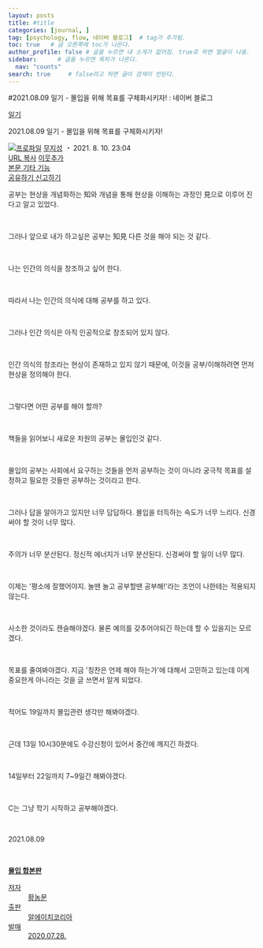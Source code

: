 ```yaml
---
layout: posts
title: #title
categories: [journal, ]
tag: [psychology, flow, 네이버 블로그]  # tag가 추가됨.
toc: true   # 글 오른쪽에 toc가 나온다.
author_profile: false # 글을 누르면 내 소개가 없어짐. true로 하면 얼굴이 나옴.
sidebar:      # 글을 누르면 목차가 나온다.
  nav: "counts" 
search: true     # false라고 하면 글이 검색이 안된다.
---
```

#2021.08.09 일기 - 몰입을 위해 목표를 구체화시키자! : 네이버 블로그
<div class="wrap_rabbit pcol2 _param(1) _postViewArea222464865304" id="post-view222464865304">
<!-- Rabbit HTML --><div class="se-viewer se-theme-default" lang="ko-KR">
<!-- SE_DOC_HEADER_START -->
<div class="se-component se-documentTitle se-l-default" id="SE-0b2c42dd-f356-4f0f-b60a-2722bee9dff3">
<div class="se-component-content">
<div class="se-section se-section-documentTitle se-l-default se-section-align-left">
<!-- -->
<div class="blog2_series">
<a class="pcol2" href="/PostList.naver?blogId=wys000112&amp;categoryNo=22&amp;from=postList&amp;parentCategoryNo=22" onclick="nclk_v2(this,'pst.category','','');">일기</a>
</div>
<div class="pcol1">
<!-- -->
<div class="se-module se-module-text se-title-text">
<p class="se-text-paragraph se-text-paragraph-align-" id="SE-5ff3b920-d7b8-4689-abe0-1bc3377ad139" style=""><span class="se-fs- se-ff-" id="SE-867c1e7b-97e2-4408-8e64-202eb86b7b20" style=""><!-- -->2021.08.09 일기 - 몰입을 위해 목표를 구체화시키자!<!-- --></span></p> </div>
<!-- -->
</div>
<div class="blog2_container">
<span class="writer">
<span class="area_profile"><a class="link" href="https://blog.naver.com/wys000112" onclick="nclk_v2(this,'pst.profile','','');" target="_top"><img alt="프로파일" class="img" src="https://blogpfthumb-phinf.pstatic.net/MjAyMjA1MjVfMTA0/MDAxNjUzNDcxMTU4NTkw.MKx5XZzKhkVnSwLw5O1NM-J45hdDNIrADB_V9VVQBOAg.OkL09v5VWJCO9xIBu4VTEzVASngUXGDvkf4D_exCZsEg.PNG.wys000112/%EB%AC%B4%EC%A7%80%EC%84%B1.png/%25EB%25AC%25B4%25EC%25A7%2580%25EC%2584%25B1.png?type=s1"/></a></span>
<span class="nick"><a class="link pcol2" href="https://blog.naver.com/wys000112" onclick="nclk_v2(this,'pst.username','','');" target="_top">무지성</a></span>
</span>
<i class="dot"> ・ </i>
<span class="se_publishDate pcol2">2021. 8. 10. 23:04</span>
</div>
<div class="blog2_post_function">
<a class="url pcol2 _setClipboard _returnFalse _se3copybtn _transPosition" href="#" id="copyBtn_222464865304" style="cursor:pointer;" title="https://blog.naver.com/wys000112/222464865304">URL 복사</a>
<a class="btn_buddy btn_addbuddy pcol2 _buddy_popup_btn _returnFalse" href="#" onclick="nclk_v2(this,'pst.addnei','','');"><i class="ico"></i> 이웃추가<i class="aline"></i></a>
<div class="overflow_menu">
<a area-expanded="false" area-haspopup="true" class="btn_overflow_menu _open_overflowmenu pcol2 _param(222464865304) _returnFalse" href="#" role="button"><span class="blind">본문 기타 기능</span></a>
<div area-hidden="true" class="lyr_overflow_menu" id="overflowmenu-222464865304">
<a class="naver-splugin btn_splugin share _title_share" data-canonical-url="https://blog.naver.com/wys000112/222464865304" data-likecontentsid="wys000112_222464865304" data-likeserviceid="BLOG" data-logdomain="https://proxy.blog.naver.com/spi/v1/api/shareLog" data-me-display="off" data-oninitialize="splugin_oninitialize(1);" data-option="{baseElement:'_title_spiButton', layerPosition:'outside-bottom', align:'right', marginLeft:0, marginTop:4}" data-style="unity" data-url="https://blog.naver.com/wys000112/222464865304" href="#" id="_title_spiButton" onclick="return false;">
                   공유하기
                <span class="ico_share _title_share_icon"></span>
</a>
<a class="_report _param(https://srp2.naver.com/report?svc=BLG&amp;exit=close&amp;ctype=AA01&amp;cwriterenc=ufhWabfMdWZ9Do5Ae%2F2leN4na0WRfOQSfOyWY11OV80%3D&amp;ctitle=2021.08.09%20%EC%9D%BC%EA%B8%B0%20-%20%EB%AA%B0%EC%9E%85%EC%9D%84%20%EC%9C%84%ED%95%B4%20%EB%AA%A9%ED%91%9C%EB%A5%BC%20%EA%B5%AC%EC%B2%B4%ED%99%94%EC%8B%9C%ED%82%A4%EC%9E%90!&amp;cwriter=wys0*****&amp;dark=disable&amp;memtype=Y&amp;env=pc&amp;cnickname=wys0*****&amp;vsvc=BLG&amp;cid=wys000112%40%4051896191%40%40mylog%40%40222464865304) _returnFalse" href="#">신고하기<span class="ico_report"></span></a>
</div>
</div>
<input alt="url" class="copyTargetUrl" style="display:none;" title="URL 복사" type="text" value="https://blog.naver.com/wys000112/222464865304"/>
</div>
<!-- -->
</div>
</div>
</div>
<!-- B2C 상품 -->
<!-- _BLOG_CONTENTS_HEADER_TAIL -->
<!-- SE_DOC_HEADER_END -->
<div class="se-main-container">
<div class="se-component se-text se-l-default" id="SE-77d485ae-bd0e-4e6f-86bf-6d9ffc848296">
<div class="se-component-content">
<div class="se-section se-section-text se-l-default">
<div class="se-module se-module-text">
<!-- SE-TEXT { --><p class="se-text-paragraph se-text-paragraph-align-" id="SE-0f8c989f-c664-4161-99a7-afaadd8195fd" style=""><span class="se-fs- se-ff- se-style-unset" id="SE-94492309-2737-413a-85a9-8561d40fcdf1" style="color:#262626;background-color:#ffffff;">공부는 현상을 개념화하는 知와 개념을 통해 현상을 이해하는 과정인 見으로 이루어 진다고 알고 있었다.</span></p><!-- } SE-TEXT --><!-- SE-TEXT { --><p class="se-text-paragraph se-text-paragraph-align-" id="SE-0c2b1d44-177b-47d9-adf0-8334e93e1e70" style=""><span class="se-fs- se-ff-" id="SE-5698767d-1ea3-4e9b-b054-2a6934173442" style="">​</span></p><!-- } SE-TEXT --><!-- SE-TEXT { --><p class="se-text-paragraph se-text-paragraph-align-" id="SE-332d4cc0-af0d-4db0-91f3-af34b2c7215b" style=""><span class="se-fs- se-ff- se-style-unset" id="SE-1aa87449-070a-4c0a-9200-af005e2af17b" style="color:#262626;background-color:#ffffff;">그러나 앞으로 내가 하고싶은 공부는 知見 다른 것을 해야 되는 것 같다.</span></p><!-- } SE-TEXT --><!-- SE-TEXT { --><p class="se-text-paragraph se-text-paragraph-align-" id="SE-2b90baa1-5030-4ca0-a320-62c2409810ef" style=""><span class="se-fs- se-ff-" id="SE-344cfa3d-969f-4a7c-8312-16fc1354a50a" style="">​</span></p><!-- } SE-TEXT --><!-- SE-TEXT { --><p class="se-text-paragraph se-text-paragraph-align-" id="SE-5dbd9767-1a33-4b3a-9f5f-e1fe74ef5ecf" style=""><span class="se-fs- se-ff- se-style-unset" id="SE-fcffbbe4-f5bc-4608-a33a-d80876a29d96" style="color:#262626;background-color:#ffffff;">나는 인간의 의식을 창조하고 싶어 한다.</span></p><!-- } SE-TEXT --><!-- SE-TEXT { --><p class="se-text-paragraph se-text-paragraph-align-" id="SE-f4207dd1-4cc5-434d-97dc-b2866ba7aed9" style=""><span class="se-fs- se-ff-" id="SE-35dc61b3-acb0-440f-afb6-39ea44899ffe" style="">​</span></p><!-- } SE-TEXT --><!-- SE-TEXT { --><p class="se-text-paragraph se-text-paragraph-align-" id="SE-07767ba1-d617-4d37-a966-b875dfbfb024" style=""><span class="se-fs- se-ff- se-style-unset" id="SE-c361cf89-eaf0-4cbd-a76e-6153f8673d9b" style="color:#262626;background-color:#ffffff;">따라서 나는 인간의 의식에 대해 공부를 하고 있다.</span></p><!-- } SE-TEXT --><!-- SE-TEXT { --><p class="se-text-paragraph se-text-paragraph-align-" id="SE-29fe1b0a-75fc-4ea7-81d9-e5047d018c7c" style=""><span class="se-fs- se-ff-" id="SE-61eb9d78-92f9-45f7-9063-f2f61bb6014b" style="">​</span></p><!-- } SE-TEXT --><!-- SE-TEXT { --><p class="se-text-paragraph se-text-paragraph-align-" id="SE-ab83873d-a7f5-488d-accf-7fb94a05e383" style=""><span class="se-fs- se-ff- se-style-unset" id="SE-0be85837-9241-4dea-9317-4df1088ac6c4" style="color:#262626;background-color:#ffffff;">그러나 인간 의식은 아직 인공적으로 창조되어 있지 않다.</span></p><!-- } SE-TEXT --><!-- SE-TEXT { --><p class="se-text-paragraph se-text-paragraph-align-" id="SE-5a45d9b1-a35a-4109-a756-f045565bbc76" style=""><span class="se-fs- se-ff-" id="SE-454f262a-ed66-42bf-9e53-1b0b5a688a98" style="">​</span></p><!-- } SE-TEXT --><!-- SE-TEXT { --><p class="se-text-paragraph se-text-paragraph-align-" id="SE-c0adbf1c-55f6-427c-b5df-e3969f4584d5" style=""><span class="se-fs- se-ff- se-style-unset" id="SE-df3d072c-cf18-40db-a1b5-58a1eeadbe18" style="color:#262626;background-color:#ffffff;">인간 의식의 창조라는 현상이 존재하고 있지 않기 때문에, 이것을 공부/이해하려면 먼저 현상을 정의해야 한다.</span></p><!-- } SE-TEXT --><!-- SE-TEXT { --><p class="se-text-paragraph se-text-paragraph-align-" id="SE-2e3babda-8a28-4809-8ddd-6cccf7864865" style=""><span class="se-fs- se-ff-" id="SE-88f0b786-b2c4-43e0-a98f-1bb39b0842d8" style="">​</span></p><!-- } SE-TEXT --><!-- SE-TEXT { --><p class="se-text-paragraph se-text-paragraph-align-" id="SE-06b6f9ce-9769-4972-b999-046369355afc" style=""><span class="se-fs- se-ff- se-style-unset" id="SE-483da9eb-4657-40d8-8350-4f444225200e" style="color:#262626;background-color:#ffffff;">그렇다면 어떤 공부를 해야 할까?</span></p><!-- } SE-TEXT --><!-- SE-TEXT { --><p class="se-text-paragraph se-text-paragraph-align-" id="SE-4b6571a8-1a5a-4904-a124-ada1cc8b1d41" style=""><span class="se-fs- se-ff-" id="SE-cdb75428-e452-444d-aaf5-0e91921d61ec" style="">​</span></p><!-- } SE-TEXT --><!-- SE-TEXT { --><p class="se-text-paragraph se-text-paragraph-align-" id="SE-8d20265e-5fca-4703-b7a1-e70d984df9f8" style=""><span class="se-fs- se-ff- se-style-unset" id="SE-98a25f40-cf3b-4799-8de6-72a6cbd64b03" style="color:#262626;background-color:#ffffff;">책들을 읽어보니 새로운 차원의 공부는 몰입인것 같다.</span></p><!-- } SE-TEXT --><!-- SE-TEXT { --><p class="se-text-paragraph se-text-paragraph-align-" id="SE-5487bfd6-a32c-4585-9379-4b9b1a99d2e5" style=""><span class="se-fs- se-ff-" id="SE-90a9a1ca-4aee-4e93-8ebb-2036670168bf" style="">​</span></p><!-- } SE-TEXT --><!-- SE-TEXT { --><p class="se-text-paragraph se-text-paragraph-align-" id="SE-5570c1bd-6a81-49d4-a252-a74682e438da" style=""><span class="se-fs- se-ff- se-style-unset" id="SE-f2ebfab9-60be-48d5-ba79-46da2648f8cc" style="color:#262626;background-color:#ffffff;">몰입의 공부는 사회에서 요구하는 것들을 먼저 공부하는 것이 아니라 궁극적 목표를 설정하고 필요한 것들만 공부하는 것이라고 한다.</span></p><!-- } SE-TEXT --><!-- SE-TEXT { --><p class="se-text-paragraph se-text-paragraph-align-" id="SE-383a7923-9c87-4b6f-a94e-e198fc0042a9" style=""><span class="se-fs- se-ff-" id="SE-89f9d167-cf03-49ed-9f2f-081c47c4934b" style="">​</span></p><!-- } SE-TEXT --><!-- SE-TEXT { --><p class="se-text-paragraph se-text-paragraph-align-" id="SE-87ec0e7c-ec92-40c6-a4c4-54f20abedb19" style=""><span class="se-fs- se-ff- se-style-unset" id="SE-b5b7b431-b4ef-4dca-a3ee-81b4a00a2906" style="color:#262626;background-color:#ffffff;">그러나 답을 알아가고 있지만 너무 답답하다. 몰입을 터득하는 속도가 너무 느리다. 신경써야 할 것이 너무 많다.</span></p><!-- } SE-TEXT --><!-- SE-TEXT { --><p class="se-text-paragraph se-text-paragraph-align-" id="SE-655f94b1-7426-4c64-b0e9-21804239de18" style=""><span class="se-fs- se-ff-" id="SE-8f2f4fbb-531a-40b5-8bf2-2feb30d2c097" style="">​</span></p><!-- } SE-TEXT --><!-- SE-TEXT { --><p class="se-text-paragraph se-text-paragraph-align-" id="SE-6351cbf1-69c3-4392-ac06-65a02349842a" style=""><span class="se-fs- se-ff- se-style-unset" id="SE-2fdddd03-c09f-4696-adfe-d3359cab486e" style="color:#262626;background-color:#ffffff;">주의가 너무 분산된다. 정신적 에너지가 너무 분산된다. 신경써야 할 일이 너무 많다.</span></p><!-- } SE-TEXT --><!-- SE-TEXT { --><p class="se-text-paragraph se-text-paragraph-align-" id="SE-21953887-099f-4a2b-9882-2ce2688bdd74" style=""><span class="se-fs- se-ff-" id="SE-dbac7099-4d70-448f-9c65-aebb473e8804" style="">​</span></p><!-- } SE-TEXT --><!-- SE-TEXT { --><p class="se-text-paragraph se-text-paragraph-align-" id="SE-2628a08c-8827-484a-8142-4160bccdbc0e" style=""><span class="se-fs- se-ff- se-style-unset" id="SE-b01c49ed-847d-4410-8685-e12409de3b80" style="color:#262626;background-color:#ffffff;">이제는 '평소에 잘했어야지. 놀땐 놀고 공부할땐 공부해!'라는 조언이 나한테는 적용되지 않는다.</span></p><!-- } SE-TEXT --><!-- SE-TEXT { --><p class="se-text-paragraph se-text-paragraph-align-" id="SE-ccc04580-7aee-4526-bf8c-83f45fa4fa37" style=""><span class="se-fs- se-ff-" id="SE-f3d19dec-f0dd-42ee-a21d-bc80d86c7bf8" style="">​</span></p><!-- } SE-TEXT --><!-- SE-TEXT { --><p class="se-text-paragraph se-text-paragraph-align-" id="SE-0b781d41-6bec-4d3d-84ac-3631a8fa7f79" style=""><span class="se-fs- se-ff- se-style-unset" id="SE-c4a189f9-59e3-4046-ae89-b5668af76c54" style="color:#262626;background-color:#ffffff;">사소한 것이라도 캔슬해야겠다. 물론 예의를 갖추어야되긴 하는데 할 수 있을지는 모르겠다.</span></p><!-- } SE-TEXT --><!-- SE-TEXT { --><p class="se-text-paragraph se-text-paragraph-align-" id="SE-9c815c96-1414-4e6e-aa16-3ea06290b19b" style=""><span class="se-fs- se-ff-" id="SE-3e8c5195-7768-4eab-888c-73b8384c64c5" style="">​</span></p><!-- } SE-TEXT --><!-- SE-TEXT { --><p class="se-text-paragraph se-text-paragraph-align-" id="SE-50e100a5-bd4a-40b9-89c2-993a2264be9d" style=""><span class="se-fs- se-ff- se-style-unset" id="SE-2b3f145e-cd41-4550-a90d-cb7f2b0e86ca" style="color:#262626;background-color:#ffffff;">목표를 줄여봐야겠다. 지금 '칭찬은 언제 해야 하는가'에 대해서 고민하고 있는데 이게 중요한게 아니라는 것을 글 쓰면서 알게 되었다.</span></p><!-- } SE-TEXT --><!-- SE-TEXT { --><p class="se-text-paragraph se-text-paragraph-align-" id="SE-5ef3a7a5-0cbc-4619-8f17-8edb75e1ad7b" style=""><span class="se-fs- se-ff-" id="SE-b720ed46-162a-4744-86be-a060f91d09d7" style="">​</span></p><!-- } SE-TEXT --><!-- SE-TEXT { --><p class="se-text-paragraph se-text-paragraph-align-" id="SE-16ba0055-b182-4189-8e44-dbda419147c7" style=""><span class="se-fs- se-ff- se-style-unset" id="SE-7da8f8dd-f125-480f-b6d0-9de760bccf33" style="color:#262626;background-color:#ffffff;">적어도 19일까지 몰입관련 생각만 해봐야겠다.</span></p><!-- } SE-TEXT --><!-- SE-TEXT { --><p class="se-text-paragraph se-text-paragraph-align-" id="SE-32680424-a25a-466f-aff2-72c685fa93ae" style=""><span class="se-fs- se-ff-" id="SE-02ae18ad-f45e-49c5-8c81-92187681104d" style="">​</span></p><!-- } SE-TEXT --><!-- SE-TEXT { --><p class="se-text-paragraph se-text-paragraph-align-" id="SE-e2fce01e-7f75-460c-8cae-8134f75c773e" style=""><span class="se-fs- se-ff- se-style-unset" id="SE-59015c54-5124-41f7-adec-06058d82232c" style="color:#262626;background-color:#ffffff;">근데 13일 10시30분에도 수강신청이 있어서 중간에 깨지긴 하겠다.</span></p><!-- } SE-TEXT --><!-- SE-TEXT { --><p class="se-text-paragraph se-text-paragraph-align-" id="SE-1f054cbe-71fd-4d26-9857-6e72c3b3cb90" style=""><span class="se-fs- se-ff-" id="SE-d322a14b-51a5-4377-af15-f44f184e71a6" style="">​</span></p><!-- } SE-TEXT --><!-- SE-TEXT { --><p class="se-text-paragraph se-text-paragraph-align-" id="SE-abde7cac-3905-4716-b514-b665de077301" style=""><span class="se-fs- se-ff- se-style-unset" id="SE-96b41f88-1497-42d8-abb2-f6b130337b87" style="color:#262626;background-color:#ffffff;">14일부터 22일까지 7~9일간 해봐야겠다.</span></p><!-- } SE-TEXT --><!-- SE-TEXT { --><p class="se-text-paragraph se-text-paragraph-align-" id="SE-7a7224fc-330b-4a21-8f5c-b9c077030902" style=""><span class="se-fs- se-ff-" id="SE-e35e12db-0de6-4143-9103-fe308a14787e" style="">​</span></p><!-- } SE-TEXT --><!-- SE-TEXT { --><p class="se-text-paragraph se-text-paragraph-align-" id="SE-471be3ca-20ae-49ec-9b7b-349cd5337e21" style=""><span class="se-fs- se-ff- se-style-unset" id="SE-eba50087-b2fd-4423-98d9-63b79fd365cb" style="color:#262626;background-color:#ffffff;">C는 그냥 학기 시작하고 공부해야겠다.</span></p><!-- } SE-TEXT --><!-- SE-TEXT { --><p class="se-text-paragraph se-text-paragraph-align-" id="SE-02cee1ad-ef30-4318-a5bb-59ed2fe2ea73" style=""><span class="se-fs- se-ff-" id="SE-0965cb75-0ad1-43d6-8faf-6d9940a85bd0" style="">​</span></p><!-- } SE-TEXT --><!-- SE-TEXT { --><p class="se-text-paragraph se-text-paragraph-align-" id="SE-2ba3c198-04ea-410f-8e6a-e294f6a62522" style=""><span class="se-fs- se-ff- se-style-unset" id="SE-91e12c13-085c-4979-895e-054e4fb69a55" style="color:#262626;background-color:#ffffff;">2021.08.09</span></p><!-- } SE-TEXT --><!-- SE-TEXT { --><p class="se-text-paragraph se-text-paragraph-align-" id="SE-dbaae1ca-b285-4a0c-96ec-47a94793f292" style=""><span class="se-fs- se-ff- se-style-unset" id="SE-8b45e91f-9d83-4339-99cb-d2dc4989cad1" style="color:#262626;">​</span></p><!-- } SE-TEXT -->
</div>
</div>
</div>
</div> <div class="se-component se-material se-l-default" id="SE-a3dc46b4-2122-4fa1-bdf7-1ba7fc71e173">
<div class="se-component-content">
<div class="se-section se-section-material se-section-align- se-l-default">
<a class="se-module se-module-material se-material-book" href="http://book.naver.com/bookdb/book_detail.php?bid=16428304" target="_blank">
<div class="se-material-thumbnail">
<img alt="" class="se-material-thumbnail-resource" src="https://bookthumb-phinf.pstatic.net/cover/164/283/16428304.jpg?type=w150&amp;udate=20200724">
</img></div>
<div class="se-material-info">
<div class="se-material-info-container">
<strong class="se-material-title">몰입 합본판 </strong>
<dl class="se-material-detail">
<dt class="se-material-detail-title">저자</dt>
<dd class="se-material-detail-description">황농문</dd>
<dt class="se-material-detail-title">출판</dt>
<dd class="se-material-detail-description">알에이치코리아</dd>
<dt class="se-material-detail-title">발매</dt>
<dd class="se-material-detail-description">2020.07.28.</dd>
</dl>
</div>
</div>
</a>
</div>
</div>
</div> <div class="se-component se-text se-l-default" id="SE-84f06f3b-55db-458d-93d4-d42e0a958e2b">
<div class="se-component-content">
<div class="se-section se-section-text se-l-default">
<div class="se-module se-module-text">
<!-- SE-TEXT { --><p class="se-text-paragraph se-text-paragraph-align-" id="SE-fbebdf83-4cef-4e38-bb7f-a1e352818dbf" style=""><span class="se-fs- se-ff- se-style-unset" id="SE-bb431a43-3fc7-4270-81ee-3f70d21f9d39" style="color:#262626;">​</span></p><!-- } SE-TEXT -->
</div>
</div>
</div>
</div> </div>
</div>
</div>